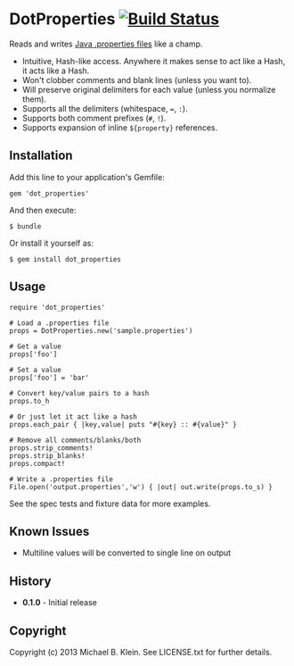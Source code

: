 # DotProperties [![Build Status](https://secure.travis-ci.org/mbklein/dot-properties.png)](http://travis-ci.org/mbklein/dot-properties)

Reads and writes [Java .properties files](http://en.wikipedia.org/wiki/.properties) like a champ.

* Intuitive, Hash-like access. Anywhere it makes sense to act like a Hash, it acts like a Hash.
* Won't clobber comments and blank lines (unless you want to).
* Will preserve original delimiters for each value (unless you normalize them).
* Supports all the delimiters (whitespace, `=`, `:`).
* Supports both comment prefixes (`#`, `!`).
* Supports expansion of inline `${property}` references.

## Installation

Add this line to your application's Gemfile:

    gem 'dot_properties'

And then execute:

    $ bundle

Or install it yourself as:

    $ gem install dot_properties

## Usage

    require 'dot_properties'

    # Load a .properties file
    props = DotProperties.new('sample.properties')

    # Get a value
    props['foo']

    # Set a value
    props['foo'] = 'bar'

    # Convert key/value pairs to a hash
    props.to_h

    # Or just let it act like a hash 
    props.each_pair { |key,value| puts "#{key} :: #{value}" }

    # Remove all comments/blanks/both
    props.strip_comments!
    props.strip_blanks!
    props.compact!

    # Write a .properties file
    File.open('output.properties','w') { |out| out.write(props.to_s) }

See the spec tests and fixture data for more examples.

## Known Issues

* Multiline values will be converted to single line on output

## History

- <b>0.1.0</b> - Initial release

## Copyright

Copyright (c) 2013 Michael B. Klein. See LICENSE.txt for further details.

